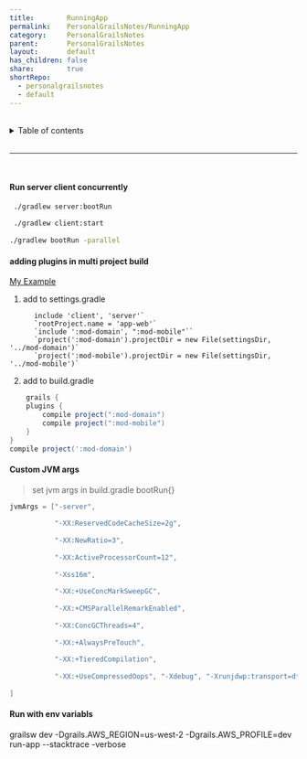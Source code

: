 ```yaml
---  
title:        RunningApp  
permalink:    PersonalGrailsNotes/RunningApp  
category:     PersonalGrailsNotes  
parent:       PersonalGrailsNotes  
layout:       default  
has_children: false  
share:        true  
shortRepo:  
  - personalgrailsnotes  
  - default  
---  
```

  
  
<br/>  
  
<details markdown="block">  
<summary>  
Table of contents  
</summary>  
{: .text-delta }  
1. TOC  
{:toc}  
</details>  
  
<br/>  
  
***  
  
<br/>  
  
#### Run server client concurrently  
  
```bash  
 ./gradlew server:bootRun  
  
 ./gradlew client:start   
  
./gradlew bootRun -parallel  
```  
  
#### adding plugins in multi project build  
  
[My Example](https://github.com/14paxton/Grails4App/blob/task2-create-react-app/app-web/settings.gradle)  
  
1. add to settings.gradle  
  
```  
      include 'client', 'server'`  
      `rootProject.name = 'app-web'`  
      `include ':mod-domain', ":mod-mobile"``  
      `project(':mod-domain').projectDir = new File(settingsDir, '../mod-domain')`  
      `project(':mod-mobile').projectDir = new File(settingsDir, '../mod-mobile')`  
```  
  
2. add to build.gradle  
  
```groovy  
    grails {  
    plugins {  
        compile project(":mod-domain")  
        compile project(":mod-mobile")  
    }  
}  
compile project(':mod-domain')  
```  
  
#### Custom JVM args  
  
> set jvm args in build.gradle bootRun{}  
  
```groovy  
jvmArgs = ["-server",  
  
           "-XX:ReservedCodeCacheSize=2g",  
  
           "-XX:NewRatio=3",  
  
           "-XX:ActiveProcessorCount=12",  
  
           "-Xss16m",  
  
           "-XX:+UseConcMarkSweepGC",  
  
           "-XX:+CMSParallelRemarkEnabled",  
  
           "-XX:ConcGCThreads=4",  
  
           "-XX:+AlwaysPreTouch",  
  
           "-XX:+TieredCompilation",  
  
           "-XX:+UseCompressedOops", "-Xdebug", "-Xrunjdwp:transport=dt_socket,server=y,suspend=n,address=5005", "-Xmx8g",  
  
]  
```  
  
#### Run with env variabls  
  
grailsw dev -Dgrails.AWS_REGION=us-west-2 -Dgrails.AWS_PROFILE=dev run-app --stacktrace -verbose
